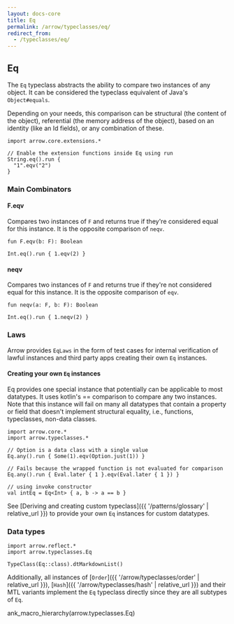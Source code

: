```yaml
---
layout: docs-core
title: Eq
permalink: /arrow/typeclasses/eq/
redirect_from:
  - /typeclasses/eq/
---
```


## Eq




The `Eq` typeclass abstracts the ability to compare two instances of any object.
It can be considered the typeclass equivalent of Java's `Object#equals`.

Depending on your needs, this comparison can be structural (the content of the object), referential (the memory address of the object), based on an identity (like an Id fields), or any combination of these.

```kotlin:ank
import arrow.core.extensions.*

// Enable the extension functions inside Eq using run
String.eq().run {
  "1".eqv("2")
}
```

### Main Combinators

#### F.eqv

Compares two instances of `F` and returns true if they're considered equal for this instance.
It is the opposite comparison of `neqv`.

`fun F.eqv(b: F): Boolean`


```kotlin:ank
Int.eq().run { 1.eqv(2) }
```

#### neqv

Compares two instances of `F` and returns true if they're not considered equal for this instance.
It is the opposite comparison of `eqv`.

`fun neqv(a: F, b: F): Boolean`

```kotlin:ank
Int.eq().run { 1.neqv(2) }
```

### Laws

Arrow provides `EqLaws` in the form of test cases for internal verification of lawful instances and third party apps creating their own `Eq` instances.

#### Creating your own `Eq` instances

Eq provides one special instance that potentially can be applicable to most datatypes.
It uses kotlin's == comparison to compare any two instances.
Note that this instance will fail on many all datatypes that contain a property or field that doesn't implement structural equality, i.e., functions, typeclasses, non-data classes.

```kotlin:ank
import arrow.core.*
import arrow.typeclasses.*

// Option is a data class with a single value
Eq.any().run { Some(1).eqv(Option.just(1)) }
```

```kotlin:ank
// Fails because the wrapped function is not evaluated for comparison
Eq.any().run { Eval.later { 1 }.eqv(Eval.later { 1 }) }
```

```kotlin:ank
// using invoke constructor
val intEq = Eq<Int> { a, b -> a == b }
```

See [Deriving and creating custom typeclass]({{ '/patterns/glossary' | relative_url }}) to provide your own `Eq` instances for custom datatypes.

### Data types

```kotlin:ank:replace
import arrow.reflect.*
import arrow.typeclasses.Eq

TypeClass(Eq::class).dtMarkdownList()
```

Additionally, all instances of [`Order`]({{ '/arrow/typeclasses/order' | relative_url }}), [`Hash`]({{ '/arrow/typeclasses/hash' | relative_url }}) and their MTL variants implement the `Eq` typeclass directly since they are all subtypes of `Eq`.

ank_macro_hierarchy(arrow.typeclasses.Eq)
